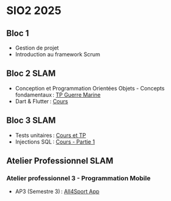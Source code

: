 # SIO2 2025

## Bloc 1

- Gestion de projet
- Introduction au framework Scrum

## Bloc 2 SLAM

- Conception et Programmation Orientées Objets - Concepts fondamentaux : [TP Guerre Marine](https://github.com/rose-line/sio2025-tp-guerre-marine)
- Dart & Flutter : [Cours](b2/flutter.pdf)

## Bloc 3 SLAM

- Tests unitaires : [Cours et TP](b3/unit-testing-parking.adoc)
- Injections SQL : [Cours - Partie 1](b3/sql_injection_part1.pdf)

## Atelier Professionnel SLAM

### Atelier professionnel 3 - Programmation Mobile

- AP3 (Semestre 3) : [All4Sport App](ap3/README.md)
